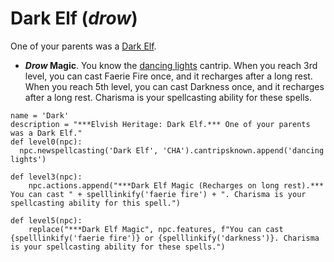 # Dark Elf (*drow*)
One of your parents was a [Dark Elf](../Elves/Dark.md).

* ***Drow* Magic**. You know the [dancing lights](../../Magic/Spells/dancing-lights.md) cantrip. When you reach 3rd level, you can cast Faerie Fire once, and it recharges after a long rest. When you reach 5th level, you can cast Darkness once, and it recharges after a long rest. Charisma is your spellcasting ability for these spells.

```
name = 'Dark'
description = "***Elvish Heritage: Dark Elf.*** One of your parents was a Dark Elf."
def level0(npc):
  npc.newspellcasting('Dark Elf', 'CHA').cantripsknown.append('dancing lights')

def level3(npc):
    npc.actions.append("***Dark Elf Magic (Recharges on long rest).*** You can cast " + spelllinkify('faerie fire') + ". Charisma is your spellcasting ability for this spell.")

def level5(npc):
    replace("***Dark Elf Magic", npc.features, f"You can cast {spelllinkify('faerie fire')} or {spelllinkify('darkness')}. Charisma is your spellcasting ability for these spells.")
```
